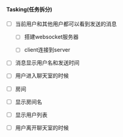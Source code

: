 #### Tasking(任务拆分)

- [ ] 当前用户和其他用户都可以看到发送的消息

  - [ ]  搭建websocket服务器

  - [ ] client连接到server

    

- [ ] 消息显示用户名和发送时间

- [ ] 用户进入聊天室的时候

- [ ] 房间

- [ ] 显示房间名

- [ ] 显示用户列表

- [ ] 用户离开聊天室的时候

  ​     